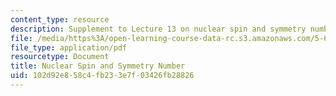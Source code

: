 ```yaml
---
content_type: resource
description: Supplement to Lecture 13 on nuclear spin and symmetry numbers.
file: /media/https%3A/open-learning-course-data-rc.s3.amazonaws.com/5-62-physical-chemistry-ii-spring-2008/102d92e858c4fb233e7f03426fb28826_13s_562ln08.pdf
file_type: application/pdf
resourcetype: Document
title: Nuclear Spin and Symmetry Number
uid: 102d92e8-58c4-fb23-3e7f-03426fb28826
---
```

